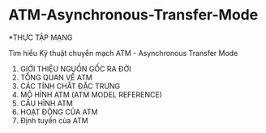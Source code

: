 # ATM-Asynchronous-Transfer-Mode

*THỰC TẬP MẠNG

Tìm hiểu Kỹ thuật chuyển mạch ATM - Asynchronous Transfer Mode

1.	GIỚI THIỆU NGUỒN GỐC RA ĐỜI	
2.	TỔNG QUAN VỀ ATM	
3.	CÁC TÍNH CHẤT ĐẶC TRƯNG	
4.	MÔ HÌNH ATM (ATM MODEL REFERENCE)	
5.	CẤU HÌNH ATM	
6.	HOẠT ĐỘNG CỦA ATM	
7.	Định tuyến của ATM
